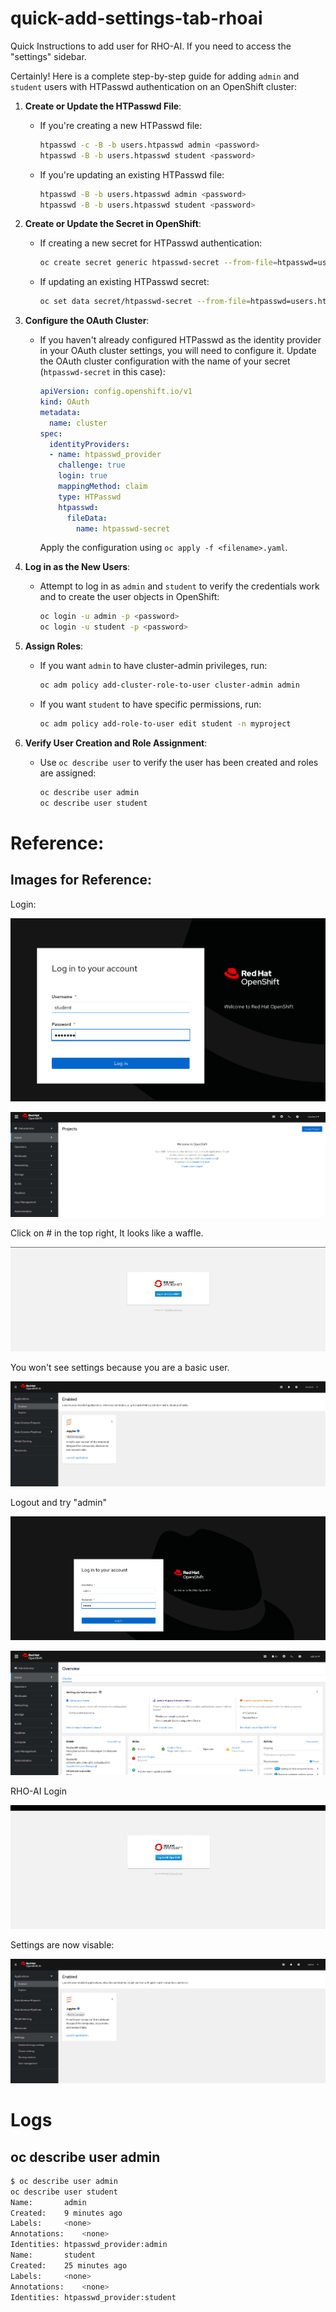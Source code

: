 # quick-add-settings-tab-rhoai
Quick Instructions to add user for RHO-AI. If you need to access the "settings" sidebar.

Certainly! Here is a complete step-by-step guide for adding `admin` and `student` users with HTPasswd authentication on an OpenShift cluster:

1. **Create or Update the HTPasswd File**:
   - If you're creating a new HTPasswd file:
     ```sh
     htpasswd -c -B -b users.htpasswd admin <password>
     htpasswd -B -b users.htpasswd student <password>
     ```
   - If you're updating an existing HTPasswd file:
     ```sh
     htpasswd -B -b users.htpasswd admin <password>
     htpasswd -B -b users.htpasswd student <password>
     ```

2. **Create or Update the Secret in OpenShift**:
   - If creating a new secret for HTPasswd authentication:
     ```sh
     oc create secret generic htpasswd-secret --from-file=htpasswd=users.htpasswd -n openshift-config
     ```
   - If updating an existing HTPasswd secret:
     ```sh
     oc set data secret/htpasswd-secret --from-file=htpasswd=users.htpasswd -n openshift-config
     ```

3. **Configure the OAuth Cluster**:
   - If you haven't already configured HTPasswd as the identity provider in your OAuth cluster settings, you will need to configure it. Update the OAuth cluster configuration with the name of your secret (`htpasswd-secret` in this case):

     ```yaml
     apiVersion: config.openshift.io/v1
     kind: OAuth
     metadata:
       name: cluster
     spec:
       identityProviders:
       - name: htpasswd_provider
         challenge: true
         login: true
         mappingMethod: claim
         type: HTPasswd
         htpasswd:
           fileData:
             name: htpasswd-secret
     ```

     Apply the configuration using `oc apply -f <filename>.yaml`.

4. **Log in as the New Users**:
   - Attempt to log in as `admin` and `student` to verify the credentials work and to create the user objects in OpenShift:
     ```sh
     oc login -u admin -p <password>
     oc login -u student -p <password>
     ```

5. **Assign Roles**:
   - If you want `admin` to have cluster-admin privileges, run:
     ```sh
     oc adm policy add-cluster-role-to-user cluster-admin admin
     ```
   - If you want `student` to have specific permissions, run:
     ```sh
     oc adm policy add-role-to-user edit student -n myproject
     ```

6. **Verify User Creation and Role Assignment**:
   - Use `oc describe user` to verify the user has been created and roles are assigned:
     ```sh
     oc describe user admin
     oc describe user student
     ```


# Reference: 

## Images for Reference:

Login:

![Alt text](image.png)

![Alt text](image-1.png)

Click on # in the top right, It looks like a waffle.

![Alt text](image-2.png)

You won't see settings because you are a basic user.

![Alt text](image-3.png)

Logout and try "admin"

![Alt text](image-4.png)

![Alt text](image-5.png)

RHO-AI Login

![Alt text](image-6.png)

Settings are now visable:

![Alt text](image-7.png)


# Logs

## **oc describe user admin**

```bash
$ oc describe user admin
oc describe user student
Name:		admin
Created:	9 minutes ago
Labels:		<none>
Annotations:	<none>
Identities:	htpasswd_provider:admin
Name:		student
Created:	25 minutes ago
Labels:		<none>
Annotations:	<none>
Identities:	htpasswd_provider:student
```